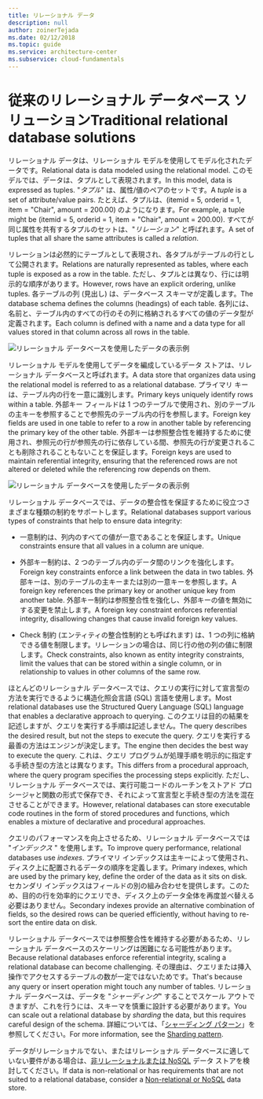 ```yaml
---
title: リレーショナル データ
description: null
author: zoinerTejada
ms.date: 02/12/2018
ms.topic: guide
ms.service: architecture-center
ms.subservice: cloud-fundamentals
---
```


# <a name="traditional-relational-database-solutions"></a><span data-ttu-id="9a912-102">従来のリレーショナル データベース ソリューション</span><span class="sxs-lookup"><span data-stu-id="9a912-102">Traditional relational database solutions</span></span>

<span data-ttu-id="9a912-103">リレーショナル データは、リレーショナル モデルを使用してモデル化されたデータです。</span><span class="sxs-lookup"><span data-stu-id="9a912-103">Relational data is data modeled using the relational model.</span></span> <span data-ttu-id="9a912-104">このモデルでは、データは、タプルとして表現されます。</span><span class="sxs-lookup"><span data-stu-id="9a912-104">In this model, data is expressed as tuples.</span></span> <span data-ttu-id="9a912-105">"*タプル*" は、属性/値のペアのセットです。</span><span class="sxs-lookup"><span data-stu-id="9a912-105">A *tuple* is a set of attribute/value pairs.</span></span> <span data-ttu-id="9a912-106">たとえば、タプルは、(itemid = 5, orderid = 1, item = "Chair", amount = 200.00) のようになります。</span><span class="sxs-lookup"><span data-stu-id="9a912-106">For example, a tuple might be (itemid = 5, orderid = 1, item = "Chair", amount = 200.00).</span></span> <span data-ttu-id="9a912-107">すべてが同じ属性を共有するタプルのセットは、"*リレーション*" と呼ばれます。</span><span class="sxs-lookup"><span data-stu-id="9a912-107">A set of tuples that all share the same attributes is called a *relation*.</span></span>

<span data-ttu-id="9a912-108">リレーションは必然的にテーブルとして表現され、各タプルがテーブルの行として公開されます。</span><span class="sxs-lookup"><span data-stu-id="9a912-108">Relations are naturally represented as tables, where each tuple is exposed as a row in the table.</span></span> <span data-ttu-id="9a912-109">ただし、タプルとは異なり、行には明示的な順序があります。</span><span class="sxs-lookup"><span data-stu-id="9a912-109">However, rows have an explicit ordering, unlike tuples.</span></span> <span data-ttu-id="9a912-110">各テーブルの列 (見出し) は、データベース スキーマが定義します。</span><span class="sxs-lookup"><span data-stu-id="9a912-110">The database schema defines the columns (headings) of each table.</span></span> <span data-ttu-id="9a912-111">各列には、名前と、テーブル内のすべての行のその列に格納されるすべての値のデータ型が定義されます。</span><span class="sxs-lookup"><span data-stu-id="9a912-111">Each column is defined with a name and a data type for all values stored in that column across all rows in the table.</span></span>

![リレーショナル データベースを使用したデータの表示例](../images/example-relational.png)

<span data-ttu-id="9a912-113">リレーショナル モデルを使用してデータを編成しているデータ ストアは、リレーショナル データベースと呼ばれます。</span><span class="sxs-lookup"><span data-stu-id="9a912-113">A data store that organizes data using the relational model is referred to as a relational database.</span></span> <span data-ttu-id="9a912-114">プライマリ キーは、テーブル内の行を一意に識別します。</span><span class="sxs-lookup"><span data-stu-id="9a912-114">Primary keys uniquely identify rows within a table.</span></span> <span data-ttu-id="9a912-115">外部キー フィールドは 1 つのテーブルで使用され、別のテーブルの主キーを参照することで参照先のテーブル内の行を参照します。</span><span class="sxs-lookup"><span data-stu-id="9a912-115">Foreign key fields are used in one table to refer to a row in another table by referencing the primary key of the other table.</span></span> <span data-ttu-id="9a912-116">外部キーは参照整合性を維持するために使用され、参照元の行が参照先の行に依存している間、参照先の行が変更されることも削除されることもないことを保証します。</span><span class="sxs-lookup"><span data-stu-id="9a912-116">Foreign keys are used to maintain referential integrity, ensuring that the referenced rows are not altered or deleted while the referencing row depends on them.</span></span>

![リレーショナル データベースを使用したデータの表示例](../images/example-relational2.png)

<span data-ttu-id="9a912-118">リレーショナル データベースでは、データの整合性を保証するために役立つさまざまな種類の制約をサポートします。</span><span class="sxs-lookup"><span data-stu-id="9a912-118">Relational databases support various types of constraints that help to ensure data integrity:</span></span>

- <span data-ttu-id="9a912-119">一意制約は、列内のすべての値が一意であることを保証します。</span><span class="sxs-lookup"><span data-stu-id="9a912-119">Unique constraints ensure that all values in a column are unique.</span></span>

- <span data-ttu-id="9a912-120">外部キー制約は、2 つのテーブル内のデータ間のリンクを強化します。</span><span class="sxs-lookup"><span data-stu-id="9a912-120">Foreign key constraints enforce a link between the data in two tables.</span></span> <span data-ttu-id="9a912-121">外部キーは、別のテーブルの主キーまたは別の一意キーを参照します。</span><span class="sxs-lookup"><span data-stu-id="9a912-121">A foreign key references the primary key or another unique key from another table.</span></span> <span data-ttu-id="9a912-122">外部キー制約は参照整合性を強化し、外部キーの値を無効にする変更を禁止します。</span><span class="sxs-lookup"><span data-stu-id="9a912-122">A foreign key constraint enforces referential integrity, disallowing changes that cause invalid foreign key values.</span></span>

- <span data-ttu-id="9a912-123">Check 制約 (エンティティの整合性制約とも呼ばれます) は、1 つの列に格納できる値を制限します。リレーションの場合は、同じ行の他の列の値に制限します。</span><span class="sxs-lookup"><span data-stu-id="9a912-123">Check constraints, also known as entity integrity constraints, limit the values that can be stored within a single column, or in relationship to values in other columns of the same row.</span></span>

<span data-ttu-id="9a912-124">ほとんどのリレーショナル データベースでは、クエリの実行に対して宣言型の方法を実行できるように構造化照会言語 (SQL) 言語を使用します。</span><span class="sxs-lookup"><span data-stu-id="9a912-124">Most relational databases use the Structured Query Language (SQL) language that enables a declarative approach to querying.</span></span> <span data-ttu-id="9a912-125">このクエリは目的の結果を記述しますが、クエリを実行する手順は記述しません。</span><span class="sxs-lookup"><span data-stu-id="9a912-125">The query describes the desired result, but not the steps to execute the query.</span></span> <span data-ttu-id="9a912-126">クエリを実行する最善の方法はエンジンが決定します。</span><span class="sxs-lookup"><span data-stu-id="9a912-126">The engine then decides the best way to execute the query.</span></span> <span data-ttu-id="9a912-127">これは、クエリ プログラムが処理手順を明示的に指定する手続き型の方法とは異なります。</span><span class="sxs-lookup"><span data-stu-id="9a912-127">This differs from a procedural approach, where the query program specifies the processing steps explicitly.</span></span> <span data-ttu-id="9a912-128">ただし、リレーショナル データベースでは、実行可能コードのルーチンをストアド プロシージャと関数の形式で保存でき、それによって宣言型と手続き型の方法を混在させることができます。</span><span class="sxs-lookup"><span data-stu-id="9a912-128">However, relational databases can store executable code routines in the form of stored procedures and functions, which enables a mixture of declarative and procedural approaches.</span></span>

<span data-ttu-id="9a912-129">クエリのパフォーマンスを向上させるため、リレーショナル データベースでは "*インデックス* " を使用します。</span><span class="sxs-lookup"><span data-stu-id="9a912-129">To improve query performance, relational databases use *indexes*.</span></span> <span data-ttu-id="9a912-130">プライマリ インデックスは主キーによって使用され、ディスク上に配置されるデータの順序を定義します。</span><span class="sxs-lookup"><span data-stu-id="9a912-130">Primary indexes, which are used by the primary key, define the order of the data as it sits on disk.</span></span> <span data-ttu-id="9a912-131">セカンダリ インデックスはフィールドの別の組み合わせを提供します。このため、目的の行を効率的にクエリでき、ディスク上のデータ全体を再度並べ替える必要はありません。</span><span class="sxs-lookup"><span data-stu-id="9a912-131">Secondary indexes provide an alternative combination of fields, so the desired rows can be queried efficiently, without having to re-sort the entire data on disk.</span></span>

<span data-ttu-id="9a912-132">リレーショナル データベースでは参照整合性を維持する必要があるため、リレーショナル データベースのスケーリングは困難になる可能性があります。</span><span class="sxs-lookup"><span data-stu-id="9a912-132">Because relational databases enforce referential integrity, scaling a relational database can become challenging.</span></span> <span data-ttu-id="9a912-133">その理由は、クエリまたは挿入操作でアクセスするテーブルの数が一定ではないためです。</span><span class="sxs-lookup"><span data-stu-id="9a912-133">That's because any query or insert operation might touch any number of tables.</span></span> <span data-ttu-id="9a912-134">リレーショナル データベースは、データを "*シャーディング*" することでスケール アウトできますが、これを行うには、スキーマを慎重に設計する必要があります。</span><span class="sxs-lookup"><span data-stu-id="9a912-134">You can scale out a relational database by *sharding* the data, but this requires careful design of the schema.</span></span> <span data-ttu-id="9a912-135">詳細については、「[シャーディング パターン](../../patterns/sharding.md)」を参照してください。</span><span class="sxs-lookup"><span data-stu-id="9a912-135">For more information, see the [Sharding pattern](../../patterns/sharding.md).</span></span>

<span data-ttu-id="9a912-136">データがリレーショナルでない、またはリレーショナル データベースに適していない要件がある場合は、[非リレーショナルまたは NoSQL](../big-data/non-relational-data.md) データ ストアを検討してください。</span><span class="sxs-lookup"><span data-stu-id="9a912-136">If data is non-relational or has requirements that are not suited to a relational database, consider a [Non-relational or NoSQL](../big-data/non-relational-data.md) data store.</span></span>
